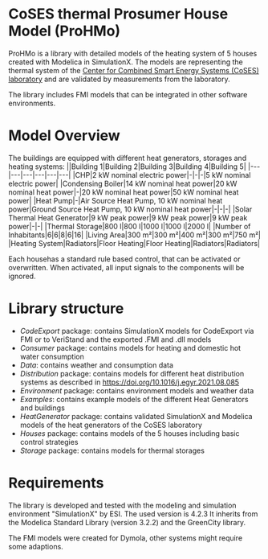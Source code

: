 # CoSES thermal Prosumer House Model (ProHMo)

ProHMo is a library with detailed models of the heating system of 5 houses created with Modelica in SimulationX. The models are representing the thermal system of the [Center for Combined Smart Energy Systems (CoSES) laboratory](https://www.mep.tum.de/en/mep/coses/) and are validated by measurements from the laboratory.

The library includes FMI models that can be integrated in other software environments.

# Model Overview

The buildings are equipped with different heat generators, storages and heating systems:
||Building 1|Building 2|Building 3|Building 4|Building 5|
|---|---|---|---|---|---|
|CHP|2 kW nominal electric power|-|-|-|5 kW nominal electric power|
|Condensing Boiler|14 kW nominal heat power|20 kW nominal heat power|-|20 kW nominal heat power|50 kW nominal heat power|
|Heat Pump|-|Air Source Heat Pump, 10 kW nominal heat power|Ground Source Heat Pump, 10 kW nominal heat power|-|-|-|
|Solar Thermal Heat Generator|9 kW peak power|9 kW peak power|9 kW peak power|-|-|
|Thermal Storage|800 l|800 l|1000 l|1000 l|2000 l|
|Number of Inhabitants|6|6|8|6|16|
|Living Area|300 m²|300 m²|400 m²|300 m²|750 m²|
|Heating System|Radiators|Floor Heating|Floor Heating|Radiators|Radiators|


Each househas a standard rule based control, that can be activated or overwritten. When activated, all input signals to the components will be ignored.

# Library structure
* *CodeExport* package: contains SimulationX models for CodeExport via FMI or to VeriStand and the exported .FMI and .dll models
* *Consumer* package: contains models for heating and domestic hot water consumption
* *Data*: contains weather and consumption data
* *Distribution* package: contains models for different heat distribution systems as described in https://doi.org/10.1016/j.egyr.2021.08.085
* *Environment* package: contains environment models and weather data
* *Examples*: contains example models of the different Heat Generators and buildings
* *HeatGenerator* package: contains validated SimulationX and Modelica models of the heat generators of the CoSES laboratory
* *Houses* package: contains models of the 5 houses including basic control strategies
* *Storage* package: contains models for thermal storages

# Requirements
The library is developed and tested with the modeling and simulation environment "SimulationX" by ESI. The used version is 4.2.3
It inherits from the Modelica Standard Library (version 3.2.2) and the GreenCity library.

The FMI models were created for Dymola, other systems might require some adaptions.